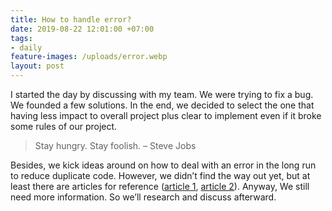 ```yaml
---
title: How to handle error?
date: 2019-08-22 12:01:00 +07:00
tags:
- daily
feature-images: /uploads/error.webp
layout: post
---
```


I started the day by discussing with my team. We were trying to fix a bug. We founded a few solutions. In the end, we decided to select the one that having less impact to overall project plus clear to implement even if it broke some rules of our project. 

> Stay hungry. Stay foolish. – Steve Jobs

Besides, we kick ideas around on how to deal with an error in the long run to reduce duplicate code. However, we didn’t find the way out yet, but at least there are articles for reference ([article 1](https://www.ackee.cz/blog/en/exception-and-error-handling/), [article 2](https://smedialink.com/development/flexible-way-for-error-handling-in-android/)). Anyway, We still need more information. So we’ll research and discuss afterward.
